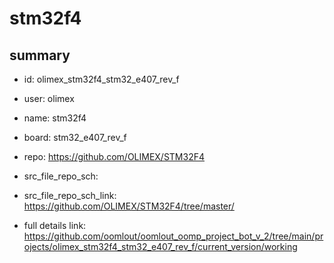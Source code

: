 # stm32f4
 
## summary 
* id: olimex_stm32f4_stm32_e407_rev_f
* user: olimex
* name: stm32f4
* board: stm32_e407_rev_f
* repo: https://github.com/OLIMEX/STM32F4



* src_file_repo_sch: 
* src_file_repo_sch_link: https://github.com/OLIMEX/STM32F4/tree/master/
* full details link: https://github.com/oomlout/oomlout_oomp_project_bot_v_2/tree/main/projects/olimex_stm32f4_stm32_e407_rev_f/current_version/working  







